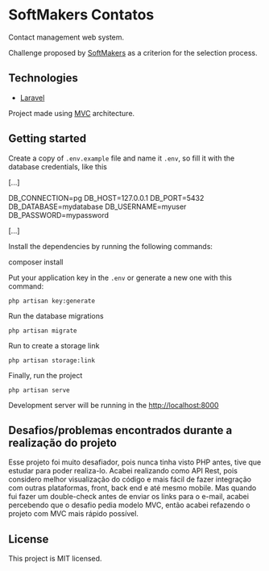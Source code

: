 # SoftMakers Contatos

Contact management web system.

Challenge proposed by [SoftMakers](https://github.com/BrSoftMakers/challenge-fullstack-developer) as a criterion for the selection process.

## Technologies

-   [Laravel](https://laravel.com/)

Project made using [MVC](https://en.wikipedia.org/wiki/Model%E2%80%93view%E2%80%93controller) architecture.

## Getting started

Create a copy of `.env.example` file and name it `.env`, so fill it with the database credentials, like this

[...]

DB_CONNECTION=pg
DB_HOST=127.0.0.1
DB_PORT=5432
DB_DATABASE=mydatabase
DB_USERNAME=myuser
DB_PASSWORD=mypassword

[...]

Install the dependencies by running the following commands:

composer install

Put your application key in the `.env` or generate a new one with this command:

```
php artisan key:generate
```

Run the database migrations

```
php artisan migrate
```

Run to create a storage link

```
php artisan storage:link
```

Finally, run the project

```
php artisan serve
```

Development server will be running in the [http://localhost:8000](http://localhost:8000)

## Desafios/problemas encontrados durante a realização do projeto

Esse projeto foi muito desafiador, pois nunca tinha visto PHP antes, tive que estudar para poder realiza-lo. Acabei realizando como API Rest, pois considero melhor visualização do código e mais fácil de fazer integração com outras plataformas, front, back end e até mesmo mobile. Mas quando fui fazer um double-check antes de enviar os links para o e-mail, acabei percebendo que o desafio pedia modelo MVC, então acabei refazendo o projeto com MVC mais rápido possível.

## License

This project is MIT licensed.
